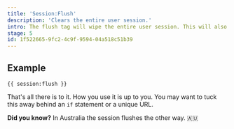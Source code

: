 ```yaml
---
title: 'Session:Flush'
description: 'Clears the entire user session.'
intro: The flush tag will wipe the entire user session. This will also sign a user out if they're signed in.
stage: 5
id: 1f522665-9fc2-4c9f-9594-04a518c51b39
---
```

## Example

```
{{ session:flush }}
```

That's all there is to it. How you use it is up to you. You may want to tuck this away behind an `if` statement or a unique URL.

**Did you know?** In Australia the session flushes the other way. 🇦🇺

